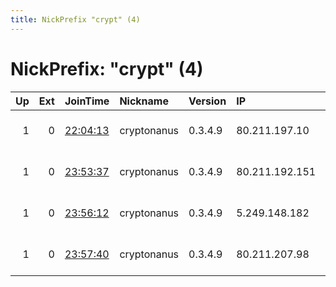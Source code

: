 ```yaml
---
title: NickPrefix "crypt" (4)
---
```


# NickPrefix: "crypt" (4)

|   Up |   Ext | JoinTime                                                                                            | Nickname    | Version   | IP             | AS                | CC   |   ORp |   Dirp | OS    | Contact                                |   eFamMembers |
|-----:|------:|:----------------------------------------------------------------------------------------------------|:------------|:----------|:---------------|:------------------|:-----|------:|-------:|:------|:---------------------------------------|--------------:|
|    1 |     0 | [22:04:13](https://metrics.torproject.org/rs.html#details/B0DE30F6C460BAFC608CB89050D760EA320752C2) | cryptonanus | 0.3.4.9   | 80.211.197.10  | INTERNET CZ, a.s. | cz   |  9001 |      0 | Linux | Ignitus Cryptonanus &lt;cryptonanus@pr |             1 |
|    1 |     0 | [23:53:37](https://metrics.torproject.org/rs.html#details/C7B5E3D50D91EF0F7B6C65A2270A22B2A7DDAC71) | cryptonanus | 0.3.4.9   | 80.211.192.151 | INTERNET CZ, a.s. | cz   |  9001 |      0 | Linux | Ignitus Cryptonanus &lt;cryptonanus@pr |             1 |
|    1 |     0 | [23:56:12](https://metrics.torproject.org/rs.html#details/1380B3AF22852CCDA1CAEB118A218212F4090B9F) | cryptonanus | 0.3.4.9   | 5.249.148.182  | Aruba S.p.A.      | it   |  9001 |      0 | Linux | Ignitus Cryptonanus &lt;cryptonanus@pr |             1 |
|    1 |     0 | [23:57:40](https://metrics.torproject.org/rs.html#details/A91850CC20B6383492A74D3BDDF1F0E0F9AA6769) | cryptonanus | 0.3.4.9   | 80.211.207.98  | INTERNET CZ, a.s. | cz   |  9001 |      0 | Linux | Ignitus Cryptonanus &lt;cryptonanus@pr |             1 |
